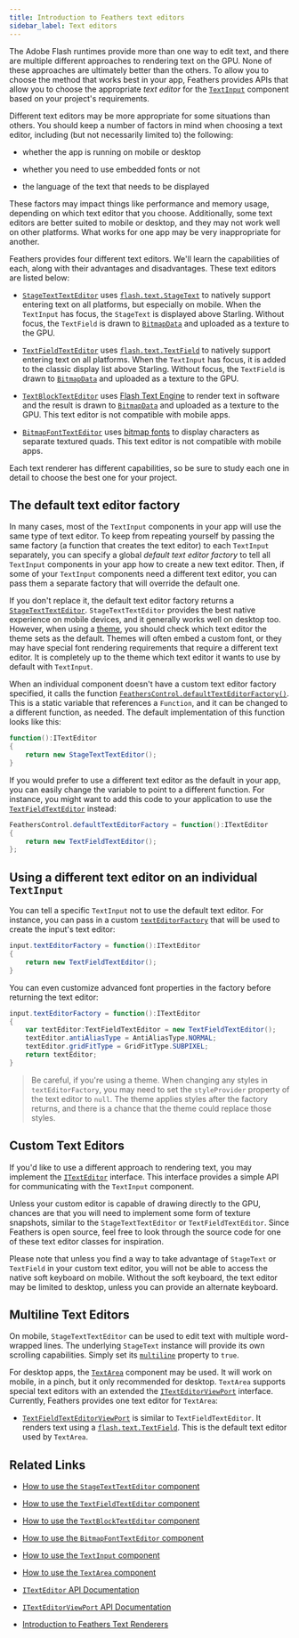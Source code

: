 ```yaml
---
title: Introduction to Feathers text editors
sidebar_label: Text editors
---
```


The Adobe Flash runtimes provide more than one way to edit text, and there are multiple different approaches to rendering text on the GPU. None of these approaches are ultimately better than the others. To allow you to choose the method that works best in your app, Feathers provides APIs that allow you to choose the appropriate _text editor_ for the [`TextInput`](./text-input.md) component based on your project's requirements.

Different text editors may be more appropriate for some situations than others. You should keep a number of factors in mind when choosing a text editor, including (but not necessarily limited to) the following:

- whether the app is running on mobile or desktop

- whether you need to use embedded fonts or not

- the language of the text that needs to be displayed

These factors may impact things like performance and memory usage, depending on which text editor that you choose. Additionally, some text editors are better suited to mobile or desktop, and they may not work well on other platforms. What works for one app may be very inappropriate for another.

Feathers provides four different text editors. We'll learn the capabilities of each, along with their advantages and disadvantages. These text editors are listed below:

- [`StageTextTextEditor`](./stage-text-text-editor.md) uses [`flash.text.StageText`](http://help.adobe.com/en_US/FlashPlatform/reference/actionscript/3/flash/text/StageText.html) to natively support entering text on all platforms, but especially on mobile. When the `TextInput` has focus, the `StageText` is displayed above Starling. Without focus, the `TextField` is drawn to [`BitmapData`](http://help.adobe.com/en_US/FlashPlatform/reference/actionscript/3/flash/display/BitmapData.html) and uploaded as a texture to the GPU.

- [`TextFieldTextEditor`](./text-field-text-editor.md) uses [`flash.text.TextField`](http://help.adobe.com/en_US/FlashPlatform/reference/actionscript/3/flash/text/TextField.html) to natively support entering text on all platforms. When the `TextInput` has focus, it is added to the classic display list above Starling. Without focus, the `TextField` is drawn to [`BitmapData`](http://help.adobe.com/en_US/FlashPlatform/reference/actionscript/3/flash/display/BitmapData.html) and uploaded as a texture to the GPU.

- [`TextBlockTextEditor`](./text-block-text-editor.md) uses [Flash Text Engine](http://help.adobe.com/en_US/as3/dev/WS9dd7ed846a005b294b857bfa122bd808ea6-8000.html) to render text in software and the result is drawn to [`BitmapData`](http://help.adobe.com/en_US/FlashPlatform/reference/actionscript/3/flash/display/BitmapData.html) and uploaded as a texture to the GPU. This text editor is not compatible with mobile apps.

- [`BitmapFontTextEditor`](./bitmap-font-text-editor.md) uses [bitmap fonts](http://wiki.starling-framework.org/manual/displaying_text#bitmap_fonts) to display characters as separate textured quads. This text editor is not compatible with mobile apps.

Each text renderer has different capabilities, so be sure to study each one in detail to choose the best one for your project.

## The default text editor factory

In many cases, most of the `TextInput` components in your app will use the same type of text editor. To keep from repeating yourself by passing the same factory (a function that creates the text editor) to each `TextInput` separately, you can specify a global _default text editor factory_ to tell all `TextInput` components in your app how to create a new text editor. Then, if some of your `TextInput` components need a different text editor, you can pass them a separate factory that will override the default one.

If you don't replace it, the default text editor factory returns a [`StageTextTextEditor`](/api-reference/feathers/controls/text/StageTextTextEditor.html). `StageTextTextEditor` provides the best native experience on mobile devices, and it generally works well on desktop too. However, when using a [theme](./themes.md), you should check which text editor the theme sets as the default. Themes will often embed a custom font, or they may have special font rendering requirements that require a different text editor. It is completely up to the theme which text editor it wants to use by default with `TextInput`.

When an individual component doesn't have a custom text editor factory specified, it calls the function [`FeathersControl.defaultTextEditorFactory()`](</api-reference/feathers/core/FeathersControl.html#defaultTextEditorFactory()>). This is a static variable that references a `Function`, and it can be changed to a different function, as needed. The default implementation of this function looks like this:

```actionscript
function():ITextEditor
{
    return new StageTextTextEditor();
}
```

If you would prefer to use a different text editor as the default in your app, you can easily change the variable to point to a different function. For instance, you might want to add this code to your application to use the [`TextFieldTextEditor`](/api-reference/feathers/controls/text/TextFieldTextEditor.html) instead:

```actionscript
FeathersControl.defaultTextEditorFactory = function():ITextEditor
{
    return new TextFieldTextEditor();
};
```

## Using a different text editor on an individual `TextInput`

You can tell a specific `TextInput` not to use the default text editor. For instance, you can pass in a custom [`textEditorFactory`](/api-reference/feathers/controls/TextInput.html#textEditorFactory) that will be used to create the input's text editor:

```actionscript
input.textEditorFactory = function():ITextEditor
{
    return new TextFieldTextEditor();
}
```

You can even customize advanced font properties in the factory before returning the text editor:

```actionscript
input.textEditorFactory = function():ITextEditor
{
    var textEditor:TextFieldTextEditor = new TextFieldTextEditor();
    textEditor.antiAliasType = AntiAliasType.NORMAL;
    textEditor.gridFitType = GridFitType.SUBPIXEL;
    return textEditor;
}
```

> Be careful, if you're using a theme. When changing any styles in `textEditorFactory`, you may need to set the `styleProvider` property of the text editor to `null`. The theme applies styles after the factory returns, and there is a chance that the theme could replace those styles.

## Custom Text Editors

If you'd like to use a different approach to rendering text, you may implement the [`ITextEditor`](/api-reference/feathers/core/ITextEditor.html) interface. This interface provides a simple API for communicating with the `TextInput` component.

Unless your custom editor is capable of drawing directly to the GPU, chances are that you will need to implement some form of texture snapshots, similar to the `StageTextTextEditor` or `TextFieldTextEditor`. Since Feathers is open source, feel free to look through the source code for one of these text editor classes for inspiration.

Please note that unless you find a way to take advantage of `StageText` or `TextField` in your custom text editor, you will not be able to access the native soft keyboard on mobile. Without the soft keyboard, the text editor may be limited to desktop, unless you can provide an alternate keyboard.

## Multiline Text Editors

On mobile, `StageTextTextEditor` can be used to edit text with multiple word-wrapped lines. The underlying `StageText` instance will provide its own scrolling capabilities. Simply set its [`multiline`](/api-reference/feathers/controls/text/StageTextTextEditor.html#multiline) property to `true`.

For desktop apps, the [`TextArea`](./text-area.md) component may be used. It will work on mobile, in a pinch, but it only recommended for desktop. `TextArea` supports special text editors with an extended the [`ITextEditorViewPort`](/api-reference/feathers/controls/text/ITextEditorViewPort.html) interface. Currently, Feathers provides one text editor for `TextArea`:

- [`TextFieldTextEditorViewPort`](/api-reference/feathers/controls/text/TextFieldTextEditorViewPort.html) is similar to `TextFieldTextEditor`. It renders text using a [`flash.text.TextField`](http://help.adobe.com/en_US/FlashPlatform/reference/actionscript/3/flash/text/TextField.html). This is the default text editor used by `TextArea`.

## Related Links

- [How to use the `StageTextTextEditor` component](./stage-text-text-editor.md)

- [How to use the `TextFieldTextEditor` component](./text-field-text-editor.md)

- [How to use the `TextBlockTextEditor` component](./text-block-text-editor.md)

- [How to use the `BitmapFontTextEditor` component](./bitmap-font-text-editor.md)

- [How to use the `TextInput` component](./text-input.md)

- [How to use the `TextArea` component](./text-area.md)

- [`ITextEditor` API Documentation](/api-reference/feathers/core/ITextEditor.html)

- [`ITextEditorViewPort` API Documentation](/api-reference/feathers/controls/text/ITextEditorViewPort.html)

- [Introduction to Feathers Text Renderers](./text-renderers.md)
